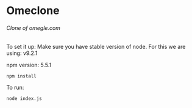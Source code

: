 # Omeclone

###### Clone of omegle.com

To set it up:
Make sure you have stable version of node. For this we are using: v9.2.1

npm version: 5.5.1

```npm install```

To run:

```node index.js```
